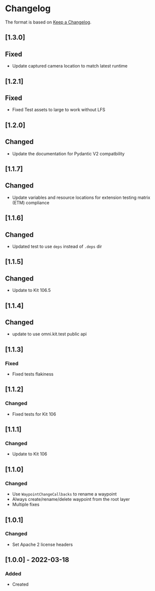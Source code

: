 # Changelog
The format is based on [Keep a Changelog](https://keepachangelog.com/en/1.0.0/).

## [1.3.0]
## Fixed
- Update captured camera location to match latest runtime

## [1.2.1]
## Fixed
- Fixed Test assets to large to work without LFS

## [1.2.0]
## Changed
- Update the documentation for Pydantic V2 compatbility

## [1.1.7]
## Changed
- Update variables and resource locations for extension testing matrix (ETM) compliance

## [1.1.6]
## Changed
- Updated test to use `deps` instead of `.deps` dir

## [1.1.5]
## Changed
- Update to Kit 106.5

## [1.1.4]
## Changed
- update to use omni.kit.test public api

## [1.1.3]
### Fixed
- Fixed tests flakiness

## [1.1.2]
### Changed
- Fixed tests for Kit 106

## [1.1.1]
### Changed
- Update to Kit 106

## [1.1.0]
### Changed
- Use `WaypointChangeCallbacks` to rename a waypoint
- Always create/rename/delete waypoint from the root layer
- Multiple fixes

## [1.0.1]
### Changed
- Set Apache 2 license headers

## [1.0.0] - 2022-03-18
### Added
- Created
